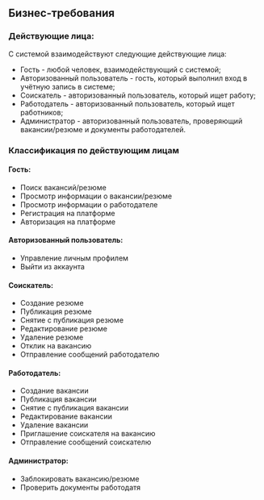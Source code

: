 ## Бизнес-требования

### Действующие лица:
С системой взаимодействуют следующие действующие лица:
* Гость - любой человек, взаимодействующий с системой;
* Авторизованный пользователь - гость, который выполнил вход в учётную запись в системе;
* Соискатель - авторизованный пользователь, который ищет работу;
* Работодатель - авторизованный пользователь, который ищет работников;
* Администратор - авторизованный пользователь, проверяющий вакансии/резюме и документы работодателей.

### Классификация по действующим лицам
#### Гость:
* Поиск вакансий/резюме
* Просмотр информации о вакансии/резюме
* Просмотр информации о работодателе
* Регистрация на платформе
* Авторизация на платформе

#### Авторизованный пользователь:
* Управление личным профилем
* Выйти из аккаунта

#### Соискатель:
* Создание резюме
* Публикация резюме
* Снятие с публикация резюме
* Редактирование резюме
* Удаление резюме
* Отклик на вакансию
* Отправление сообщений работодателю

#### Работодатель:
* Создание вакансии
* Публикация вакансии
* Снятие с публикация вакансии
* Редактирование вакансии
* Удаление вакансии
* Приглашение соискателя на вакансию
* Отправление сообщений соискателю

#### Администратор:
* Заблокировать вакансию/резюме
* Проверить документы работодатя 














